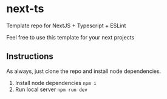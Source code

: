 # next-ts
Template repo for NextJS + Typescript + ESLint

Feel free to use this template for your next projects


## Instructions

As always, just clone the repo and install node dependencies.

1. Install node dependencies `npm i`
2. Run local server `npm run dev`
